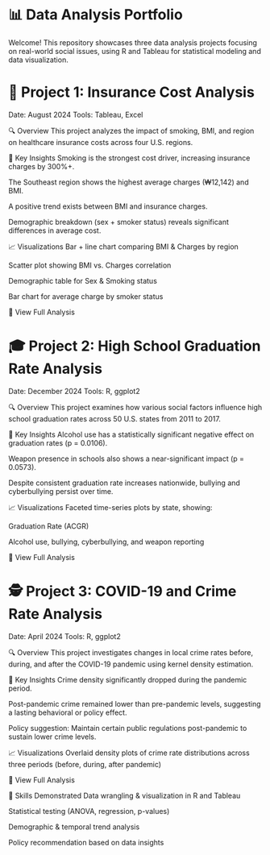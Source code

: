 # 📊 Data Analysis Portfolio
Welcome! This repository showcases three data analysis projects focusing on real-world social issues, using R and Tableau for statistical modeling and data visualization.

# 🏥 Project 1: Insurance Cost Analysis
Date: August 2024
Tools: Tableau, Excel

🔍 Overview
This project analyzes the impact of smoking, BMI, and region on healthcare insurance costs across four U.S. regions.

📌 Key Insights
Smoking is the strongest cost driver, increasing insurance charges by 300%+.

The Southeast region shows the highest average charges (₩12,142) and BMI.

A positive trend exists between BMI and insurance charges.

Demographic breakdown (sex + smoker status) reveals significant differences in average cost.

📈 Visualizations
Bar + line chart comparing BMI & Charges by region

Scatter plot showing BMI vs. Charges correlation

Demographic table for Sex & Smoking status

Bar chart for average charge by smoker status

🔗 View Full Analysis

# 🎓 Project 2: High School Graduation Rate Analysis
Date: December 2024
Tools: R, ggplot2

🔍 Overview
This project examines how various social factors influence high school graduation rates across 50 U.S. states from 2011 to 2017.

📌 Key Insights
Alcohol use has a statistically significant negative effect on graduation rates (p = 0.0106).

Weapon presence in schools also shows a near-significant impact (p = 0.0573).

Despite consistent graduation rate increases nationwide, bullying and cyberbullying persist over time.

📈 Visualizations
Faceted time-series plots by state, showing:

Graduation Rate (ACGR)

Alcohol use, bullying, cyberbullying, and weapon reporting

🔗 View Full Analysis

# 🕵️ Project 3: COVID-19 and Crime Rate Analysis
Date: April 2024
Tools: R, ggplot2

🔍 Overview
This project investigates changes in local crime rates before, during, and after the COVID-19 pandemic using kernel density estimation.

📌 Key Insights
Crime density significantly dropped during the pandemic period.

Post-pandemic crime remained lower than pre-pandemic levels, suggesting a lasting behavioral or policy effect.

Policy suggestion: Maintain certain public regulations post-pandemic to sustain lower crime levels.

📈 Visualizations
Overlaid density plots of crime rate distributions across three periods (before, during, after pandemic)

🔗 View Full Analysis

🧠 Skills Demonstrated
Data wrangling & visualization in R and Tableau

Statistical testing (ANOVA, regression, p-values)

Demographic & temporal trend analysis

Policy recommendation based on data insights
